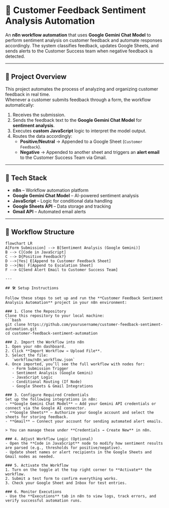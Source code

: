 # 🤖 Customer Feedback Sentiment Analysis Automation

An **n8n workflow automation** that uses **Google Gemini Chat Model** to perform sentiment analysis on customer feedback and automate responses accordingly. The system classifies feedback, updates Google Sheets, and sends alerts to the Customer Success team when negative feedback is detected.

---

## 🚀 Project Overview

This project automates the process of analyzing and organizing customer feedback in real time.  
Whenever a customer submits feedback through a form, the workflow automatically:

1. Receives the submission.  
2. Sends the feedback text to the **Google Gemini Chat Model** for **sentiment analysis**.  
3. Executes **custom JavaScript** logic to interpret the model output.  
4. Routes the data accordingly:
   - **Positive/Neutral** → Appended to a Google Sheet (`Customer Feedback`).
   - **Negative** → Appended to another sheet and triggers an **alert email** to the Customer Success Team via Gmail.

---

## 🧠 Tech Stack

- **n8n** – Workflow automation platform  
- **Google Gemini Chat Model** – AI-powered sentiment analysis  
- **JavaScript** – Logic for conditional data handling  
- **Google Sheets API** – Data storage and tracking  
- **Gmail API** – Automated email alerts  

---

## 🧩 Workflow Structure

```mermaid
flowchart LR
A[Form Submission] --> B[Sentiment Analysis (Google Gemini)]
B --> C[Code in JavaScript]
C --> D{Positive Feedback?}
D -->|Yes| E[Append to Customer Feedback Sheet]
D -->|No| F[Append to Escalation Sheet]
F --> G[Send Alert Email to Customer Success Team]

---

## 🛠️ Setup Instructions

Follow these steps to set up and run the **Customer Feedback Sentiment Analysis Automation** project in your n8n environment:

### 1. Clone the Repository
Clone this repository to your local machine:
```bash
git clone https://github.com/yourusername/customer-feedback-sentiment-automation.git
cd customer-feedback-sentiment-automation

### 2. Import the Workflow into n8n
1. Open your n8n dashboard.
2. Click **Import Workflow → Upload File**.
3. Select the file:  
   `workflow/n8n_workflow.json`
4. Once imported, you’ll see the full workflow with nodes for:
   - Form Submission Trigger
   - Sentiment Analysis (Google Gemini)
   - JavaScript Logic
   - Conditional Routing (If Node)
   - Google Sheets & Gmail Integrations

### 3. Configure Required Credentials
Set up the following integrations in n8n:
- **Google Gemini Chat Model** – Add your Gemini API credentials or connect via the Google AI connector.
- **Google Sheets** – Authorize your Google account and select the sheets for storing feedback.
- **Gmail** – Connect your account for sending automated alert emails.

> You can manage these under **Credentials → Create New** in n8n.

### 4. Adjust Workflow Logic (Optional)
- Open the **Code in JavaScript** node to modify how sentiment results are parsed (e.g., thresholds for positive/negative).
- Update sheet names or alert recipients in the Google Sheets and Gmail nodes as needed.

### 5. Activate the Workflow
1. Turn on the toggle at the top right corner to **Activate** the workflow.
2. Submit a test form to confirm everything works.
3. Check your Google Sheet and Inbox for test entries.

### 6. Monitor Executions
- Use the **Executions** tab in n8n to view logs, track errors, and verify successful automation runs.

